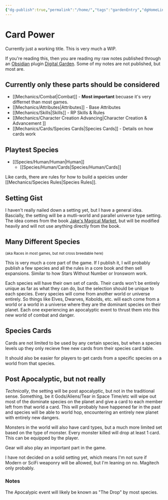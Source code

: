 ```yaml
---
{"dg-publish":true,"permalink":"/home/","tags":"gardenEntry","dgHomeLink":true,"dgPassFrontmatter":false}
---
```



# Card Power

Currently just a working title. This is very much a WIP.

If you're reading this, then you are reading my raw notes published through an [Obsidian](https://obsidian.md) plugin [Digital Garden](https://github.com/oleeskild/obsidian-digital-garden). Some of my notes are not published, but most are.

## Currently only these parts should be considered

* [[Mechanics/Combat|Combat]] - **Most important** becuase it's very differnet than most games.
* [[Mechanics/Attributes|Attributes]] - Base Attributes
* [[Mechanics/Skills|Skills]] - RP Skills & Rules
* [[Mechanics/Character Creation Advancing|Character Creation & Advancement ]]
* [[Mechanics/Cards/Species Cards|Species Cards]] - Details on how cards work

## Playtest Species

* [[Species/Human/Human|Human]]
	* [[Species/Human/Cards|Species/Human/Cards]]

Like cards, there are rules for how to build a speicies under [[Mechanics/Species Rules|Species Rules]].

## Setting Gist

I haven't really nailed down a setting yet, but I have a general idea. Bascially, the setting will be a mutli-world and parallel universe type setting. The idea comes from the book [Jake's Magical Market](https://amzn.to/3d8GJfB), but will be modified heavily and will not use anything directly from the book. 

## Many Different Species

<sup>(aka Races in most games, but not cross breedable here)</sup>

This is very much a core part of the game. If I publish it, I will probably publish a few species and all the rules in a core book and then sell expansions. Similar to how Stars Without Number or Ironsworn work.

Each species will have their own set of cards. Their cards won't be entirely unique as far as what they can do, but the selection should be unique to each species. Every species will come from another world or universe entirely. So things like Elves, Dwarves, Kobolds, etc. will each come from a world or a world in a universe where they are the dominant species on their planet. Each one experiencing an apocalyptic event to thrust them into this new world of combat and danger.

## Species Cards

Cards are not limited to be used by any certain species, but when a species levels up they only recieve free new cards from their species card table.

It should also be easier for players to get cards from a specific species on a world from that species.

## Post Apocalyptic, but not really

_Technically_, the setting will be post apocalyptic, but not in the traditional sense. Something, be it Gods/Aliens/Tear in Space Time/etc will wipe out most of the dominate species on the planet and give a card to each member left from that world a card. This will probably have happened far in the past and species will be able to world hop, encountering an entirely new planet with entirely new dangers.

Monsters in the world will also have card types, but a much more limited set based on the type of monster. Every monster killed will drop at least 1 card. This can be equipped by the player.

Gear will also play an important part in the game. 

I have not decided on a solid setting yet, which means I'm not sure if Modern or SciFi weaponry will be allowed, but I'm leaning on no. Magitech only probably.

### Notes

The Apocalypic event will likely be known as "The Drop" by most species. 